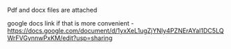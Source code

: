 Pdf and docx files are attached

google docs link if that is more convenient - 
https://docs.google.com/document/d/1yxXeL1ugZjYNly4PZNErAYaI1DC5LQWrFVGynnwPxKM/edit?usp=sharing